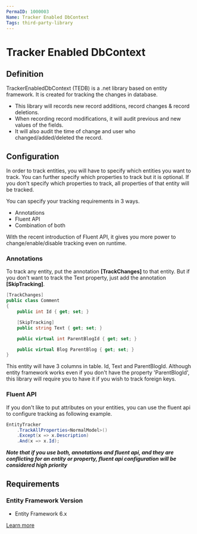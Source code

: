 ```yaml
---
PermaID: 1000003
Name: Tracker Enabled DbContext
Tags: third-party-library
---
```


# Tracker Enabled DbContext

## Definition

TrackerEnabledDbContext (TEDB) is a .net library based on entity framework. It is created for tracking the changes in database. 

 - This library will records new record additions, record changes & record deletions. 
 - When recording record modifications, it will audit previous and new values of the fields. 
 - It will also audit the time of change and user who changed/added/deleted the record.

## Configuration

In order to track entities, you will have to specify which entities you want to track. You can further specify which properties to track but it is optional. If you don't specify which properties to track, all properties of that entity will be tracked.

You can specify your tracking requirements in 3 ways.

 - Annotations
 - Fluent API
 - Combination of both

With the recent introduction of Fluent API, it gives you more power to change/enable/disable tracking even on runtime.

### Annotations

To track any entity, put the annotation **[TrackChanges]** to that entity. But if you don't want to track the Text property, just add the annotation **[SkipTracking]**.


```csharp
[TrackChanges]
public class Comment
{
    public int Id { get; set; }

    [SkipTracking]
    public string Text { get; set; }

    public virtual int ParentBlogId { get; set; }

    public virtual Blog ParentBlog { get; set; }
}
``` 

This entity will have 3 columns in table. Id, Text and ParentBlogId. Although entity framework works even if you don't have the property 'ParentBlogId', this library will require you to have it if you wish to track foreign keys.

### Fluent API

If you don't like to put attributes on your entities, you can use the fluent api to configure tracking as following example.


```csharp
EntityTracker
    .TrackAllProperties<NormalModel>()
    .Except(x => x.Description)
    .And(x => x.Id);
``` 

***Note that if you use both, annotations and fluent api, and they are conflicting for an entity or property, fluent api configuration will be considered high priority***

## Requirements

### Entity Framework Version

 - Entity Framework 6.x

[Learn more](https://github.com/bilal-fazlani/tracker-enabled-dbcontext)